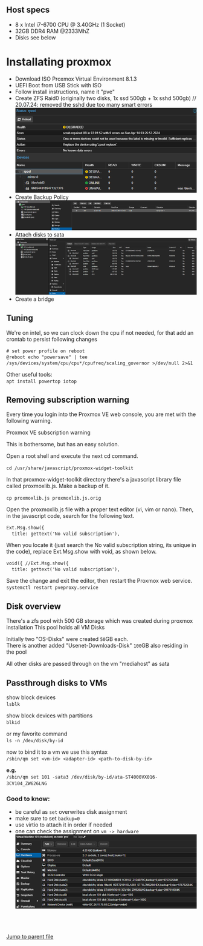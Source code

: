## Host specs
- 8 x Intel i7-6700 CPU @ 3.40GHz (1 Socket)
- 32GB DDR4 RAM @2333MhZ
- Disks see below

# Installating proxmox
- Download ISO Proxmox Virtual Environment 8.1.3
- UEFI Boot from USB Stick with ISO
- Follow install instructions, name it "pve"
- Create ZFS Raid0 (originally two disks, 1x ssd 500gb + 1x sshd 500gb) // 20.07.24: removed the sshd due too many smart errors
  ![ZFS Pool Overview](pictures/zfs-pool.png)
- Create Backup Policy
  ![Backup Policy Overview](pictures/backup-policy.png)
- Attach disks to sata
  ![Disk Overview](pictures/disks.png)
- Create a bridge 

## Tuning
We're on intel, so we can clock down the cpu if not needed, for that add an crontab to persist following changes

```
# set power profile on reboot
@reboot echo "powersave" | tee /sys/devices/system/cpu/cpu*/cpufreq/scaling_governor >/dev/null 2>&1
```

Other useful tools: <br/>
`apt install powertop iotop`


## Removing subscription warning
Every time you login into the Proxmox VE web console, you are met with the following warning.

Proxmox VE subscription warning

This is bothersome, but has an easy solution.

Open a root shell and execute the next cd command.

`cd /usr/share/javascript/proxmox-widget-toolkit`

In that proxmox-widget-toolkit directory there's a javascript library file called proxmoxlib.js. Make a backup of it.

`cp proxmoxlib.js proxmoxlib.js.orig`

Open the proxmoxlib.js file with a proper text editor (vi, vim or nano). Then, in the javascript code, search for the following text.
```
Ext.Msg.show({
  title: gettext('No valid subscription'),
```

When you locate it (just search the No valid subscription string, its unique in the code), replace Ext.Msg.show with void, as shown below.
```
void({ //Ext.Msg.show({
  title: gettext('No valid subscription'),
```

Save the change and exit the editor, then restart the Proxmox web service.
`systemctl restart pveproxy.service`

## Disk overview
There's a zfs pool with 500 GB storage which was created during proxmox installation
This pool holds all VM Disks

Initially two "OS-Disks" were created `50`GB each. <br/>
There is another added "Usenet-Downloads-Disk" `100`GB also residing in the pool

All other disks are passed through on the vm "mediahost" as sata

## Passthrough disks to VMs

show block devices <br/>
`lsblk`

show block devices with partitions<br/>
`blkid`

or my favorite command <br/>
`ls -n /dev/disk/by-id`

now to bind it to a vm we use this syntax <br/>
`/sbin/qm set <vm-id> <adapter-id> <path-to-disk-by-id>`

__e.g.__ <br/>
`/sbin/qm set 101 -sata3 /dev/disk/by-id/ata-ST4000VX016-3CV104_ZW626LNG`

### Good to know:
- be careful as `set` overwrites disk assignment
- make sure to set `backup=0`
- use virtio<number> to attach it in order if needed
- one can check the assignment on `vm -> hardware`
![VM-Disks Overview](pictures/vm-disks.png)

<br/>
<br/>

[Jump to parent file](README.md)